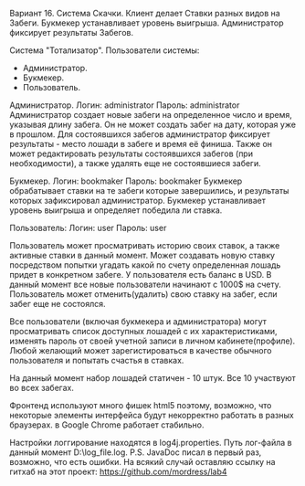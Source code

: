 ﻿﻿Вариант 16.	Система Скачки. Клиент делает Ставки разных видов на Забеги.
Букмекер устанавливает уровень выигрыша. Администратор фиксирует результаты Забегов.

Система "Тотализатор".
Пользователи системы:
- Администратор.
- Букмекер.
- Пользователь.

Администратор.
Логин: administrator
Пароль: administrator
	Администратор создает новые забеги на определенное число и время, указывая длину забега. 
Он не может создать забег на дату, которая уже в прошлом. Для состоявшихся забегов администратор фиксирует
результаты - место лошади в забеге и время её финиша. Также он может редактировать результаты состоявшихся забегов
(при необходимости), а также удалять еще не состоявшиеся забеги.

Букмекер.
Логин: bookmaker
Пароль: bookmaker
	Букмекер обрабатывает ставки на те забеги которые завершились, и результаты которых зафиксировал администратор.
Букмекер устанавливает уровень выигрыша и определяет победила ли ставка.

Пользователь:
Логин: user
Пароль: user

Пользователь может просматривать историю своих ставок, а также активные ставки в данный момент. Может создавать новую ставку
посредством попытки угадать какой по счету определенная лошадь придет в конкретном забеге. У пользователя есть баланс в USD.
В данный момент все новые пользователи начинают с 1000$ на счету. Пользователь может отменить(удалить) свою ставку на забег, если забег еще
не состоялся.

Все пользователи (включая букмекера и администратора) могут просматривать список доступных лошадей
с их характеристиками, изменять пароль от своей учетной записи в личном кабинете(профиле).
Любой желающий может зарегистироваться в качестве обычного пользователя и попытать счастья в ставках.

На данный момент набор лошадей статичен - 10 штук. Все 10 участвуют во всех забегах.

Фронтенд используют много фишек html5 поэтому, возможно, что некоторые элементы интерфейса будут некорректно работать в разных
браузерах. в Google Chrome работает стабильно.

Настройки логгирование находятся в log4j.properties. Путь лог-файла в данный момент D:\log_file.log.
P.S.
JavaDoc писал в первый раз, возможно, что есть ошибки.
На всякий случай оставляю ссылку на гитхаб на этот проект: https://github.com/mordress/lab4